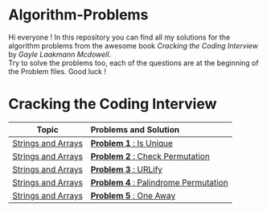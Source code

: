 # Algorithm-Problems
Hi everyone ! In this repository you can find all my solutions for the algorithm problems from the awesome book *Cracking the Coding Interview* by *Gayle Laakmann Mcdowell*.
</br>Try to solve the problems too, each of the questions are at the beginning of the Problem files.
Good luck ! 

# Cracking the Coding Interview

|                                                  Topic                                                 |                                                        Problems and Solution                                                          | 
|:------------------------------------------------------------------------------------------------------:|:--------------------------------------------------------------------------------------------------------------------------------------|
| [Strings and Arrays](https://github.com/LBeast13/Algorithm-Problems/tree/master/String%20and%20Arrays) | [**Problem 1** : Is Unique](https://github.com/LBeast13/Algorithm-Problems/blob/master/String%20and%20Arrays/Problem1.java)               |
| [Strings and Arrays](https://github.com/LBeast13/Algorithm-Problems/tree/master/String%20and%20Arrays) | [**Problem 2** : Check Permutation](https://github.com/LBeast13/Algorithm-Problems/blob/master/String%20and%20Arrays/Problem2.java)       |
| [Strings and Arrays](https://github.com/LBeast13/Algorithm-Problems/tree/master/String%20and%20Arrays) | [**Problem 3** : URLify](https://github.com/LBeast13/Algorithm-Problems/blob/master/String%20and%20Arrays/Problem3.java)                  |
| [Strings and Arrays](https://github.com/LBeast13/Algorithm-Problems/tree/master/String%20and%20Arrays) | [**Problem 4** : Palindrome Permutation](https://github.com/LBeast13/Algorithm-Problems/blob/master/String%20and%20Arrays/Problem4.java)  |
| [Strings and Arrays](https://github.com/LBeast13/Algorithm-Problems/tree/master/String%20and%20Arrays) | [**Problem 5** : One Away](https://github.com/LBeast13/Algorithm-Problems/blob/master/String%20and%20Arrays/Problem5.java)                |

